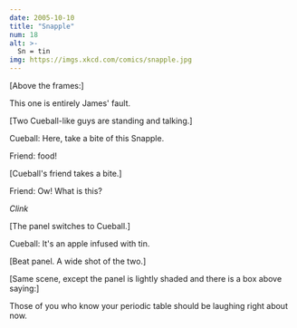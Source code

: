 ```yaml
---
date: 2005-10-10
title: "Snapple"
num: 18
alt: >-
  Sn = tin
img: https://imgs.xkcd.com/comics/snapple.jpg
---
```

[Above the frames:]

This one is entirely James' fault.

[Two Cueball-like guys are standing and talking.]

Cueball: Here, take a bite of this Snapple.

Friend: food!

[Cueball's friend takes a bite.]

Friend: Ow!  What is this?

*Clink*

[The panel switches to Cueball.]

Cueball: It's an apple infused with tin.

[Beat panel. A wide shot of the two.]

[Same scene, except the panel is lightly shaded and there is a box above saying:]

Those of you who know your periodic table should be laughing right about now.